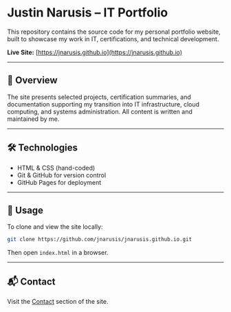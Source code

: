 # Justin Narusis – IT Portfolio

This repository contains the source code for my personal portfolio website, built to showcase my work in IT, certifications, and technical development.

**Live Site:** [https://jnarusis.github.io](https://jnarusis.github.io)

---

## 📄 Overview

The site presents selected projects, certification summaries, and documentation supporting my transition into IT infrastructure, cloud computing, and systems administration. All content is written and maintained by me.

---

## 🛠️ Technologies

- HTML & CSS (hand-coded)
- Git & GitHub for version control
- GitHub Pages for deployment

---

## 🔁 Usage

To clone and view the site locally:

```bash
git clone https://github.com/jnarusis/jnarusis.github.io.git
```

Then open `index.html` in a browser.

---

## 📬 Contact

Visit the [Contact](https://jnarusis.github.io/#contact) section of the site.
